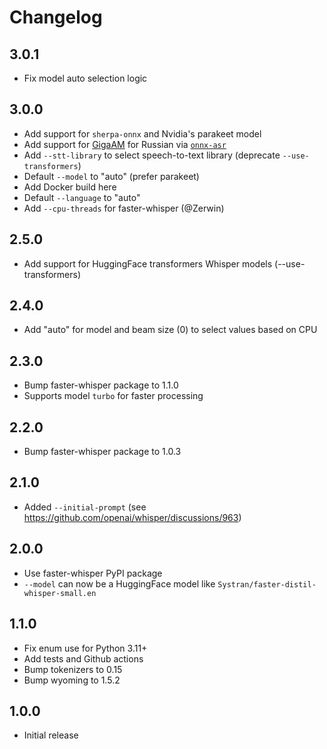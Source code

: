 # Changelog

## 3.0.1

- Fix model auto selection logic

## 3.0.0

- Add support for `sherpa-onnx` and Nvidia's parakeet model
- Add support for [GigaAM](https://github.com/salute-developers/GigaAM) for Russian via [`onnx-asr`](https://github.com/istupakov/onnx-asr)
- Add `--stt-library` to select speech-to-text library (deprecate `--use-transformers`)
- Default `--model` to "auto" (prefer parakeet)
- Add Docker build here
- Default `--language` to "auto"
- Add `--cpu-threads` for faster-whisper (@Zerwin)

## 2.5.0

- Add support for HuggingFace transformers Whisper models (--use-transformers)

## 2.4.0

- Add "auto" for model and beam size (0) to select values based on CPU

## 2.3.0

- Bump faster-whisper package to 1.1.0
- Supports model `turbo` for faster processing

## 2.2.0

- Bump faster-whisper package to 1.0.3

## 2.1.0

- Added `--initial-prompt` (see https://github.com/openai/whisper/discussions/963)

## 2.0.0

- Use faster-whisper PyPI package
- `--model` can now be a HuggingFace model like `Systran/faster-distil-whisper-small.en`

## 1.1.0

- Fix enum use for Python 3.11+
- Add tests and Github actions
- Bump tokenizers to 0.15
- Bump wyoming to 1.5.2

## 1.0.0

- Initial release

